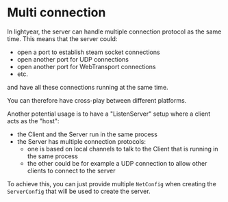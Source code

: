 # Multi connection


In lightyear, the server can handle multiple connection protocol as the same time.
This means that the server could:
- open a port to establish steam socket connections
- open another port for UDP connections
- open another port for WebTransport connections
- etc.

and have all these connections running at the same time.

You can therefore have cross-play between different platforms.

Another potential usage is to have a "ListenServer" setup where a client acts as the "host":
- the Client and the Server run in the same process
- the Server has multiple connection protocols:
  - one is based on local channels to talk to the Client that is running in the same process
  - the other could be for example a UDP connection to allow other clients to connect to the server


To achieve this, you can just provide multiple `NetConfig` when creating the `ServerConfig` that will be used to create the server.